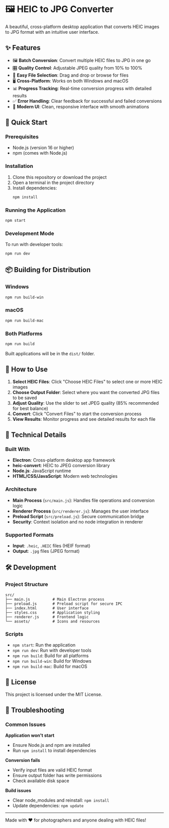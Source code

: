 # 🖼️ HEIC to JPG Converter

A beautiful, cross-platform desktop application that converts HEIC images to JPG format with an intuitive user interface.

## ✨ Features

- 🖼️ **Batch Conversion**: Convert multiple HEIC files to JPG in one go
- 🎛️ **Quality Control**: Adjustable JPEG quality from 10% to 100%
- 📁 **Easy File Selection**: Drag and drop or browse for files
- 🖥️ **Cross-Platform**: Works on both Windows and macOS
- 📊 **Progress Tracking**: Real-time conversion progress with detailed results
- ✅ **Error Handling**: Clear feedback for successful and failed conversions
- 🎨 **Modern UI**: Clean, responsive interface with smooth animations

## 🚀 Quick Start

### Prerequisites

- Node.js (version 16 or higher)
- npm (comes with Node.js)

### Installation

1. Clone this repository or download the project
2. Open a terminal in the project directory
3. Install dependencies:
   ```bash
   npm install
   ```

### Running the Application

```bash
npm start
```

### Development Mode

To run with developer tools:

```bash
npm run dev
```

## 📦 Building for Distribution

### Windows

```bash
npm run build-win
```

### macOS

```bash
npm run build-mac
```

### Both Platforms

```bash
npm run build
```

Built applications will be in the `dist/` folder.

## 🎯 How to Use

1. **Select HEIC Files**: Click "Choose HEIC Files" to select one or more HEIC images
2. **Choose Output Folder**: Select where you want the converted JPG files to be saved
3. **Adjust Quality**: Use the slider to set JPEG quality (85% recommended for best balance)
4. **Convert**: Click "Convert Files" to start the conversion process
5. **View Results**: Monitor progress and see detailed results for each file

## 🔧 Technical Details

### Built With

- **Electron**: Cross-platform desktop app framework
- **heic-convert**: HEIC to JPEG conversion library
- **Node.js**: JavaScript runtime
- **HTML/CSS/JavaScript**: Modern web technologies

### Architecture

- **Main Process** (`src/main.js`): Handles file operations and conversion logic
- **Renderer Process** (`src/renderer.js`): Manages the user interface
- **Preload Script** (`src/preload.js`): Secure communication bridge
- **Security**: Context isolation and no node integration in renderer

### Supported Formats

- **Input**: `.heic`, `.HEIC` files (HEIF format)
- **Output**: `.jpg` files (JPEG format)

## 🛠️ Development

### Project Structure

```
src/
├── main.js          # Main Electron process
├── preload.js       # Preload script for secure IPC
├── index.html       # User interface
├── styles.css       # Application styling
├── renderer.js      # Frontend logic
└── assets/          # Icons and resources
```

### Scripts

- `npm start`: Run the application
- `npm run dev`: Run with developer tools
- `npm run build`: Build for all platforms
- `npm run build-win`: Build for Windows
- `npm run build-mac`: Build for macOS

## 📄 License

This project is licensed under the MIT License.

## 🐛 Troubleshooting

### Common Issues

**Application won't start**

- Ensure Node.js and npm are installed
- Run `npm install` to install dependencies

**Conversion fails**

- Verify input files are valid HEIC format
- Ensure output folder has write permissions
- Check available disk space

**Build issues**

- Clear node_modules and reinstall: `npm install`
- Update dependencies: `npm update`

---

Made with ❤️ for photographers and anyone dealing with HEIC files!
